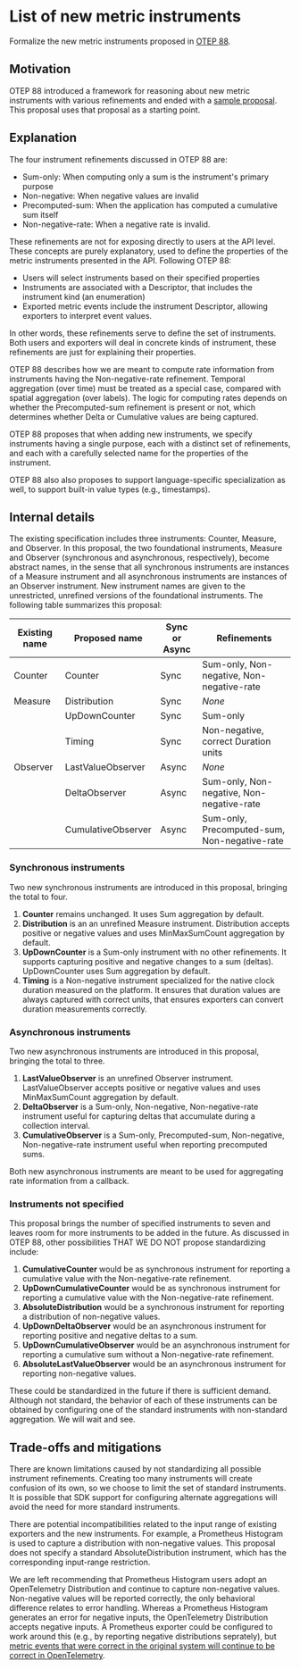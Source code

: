 # List of new metric instruments

Formalize the new metric instruments proposed in [OTEP 88](https://github.com/open-telemetry/oteps/pull/88).

## Motivation

OTEP 88 introduced a framework for reasoning about new metric
instruments with various refinements and ended with a [sample
proposal](https://github.com/open-telemetry/oteps/pull/88#sample-proposal).
This proposal uses that proposal as a starting point.

## Explanation

The four instrument refinements discussed in OTEP 88 are:

* Sum-only: When computing only a sum is the instrument's primary purpose
* Non-negative: When negative values are invalid
* Precomputed-sum: When the application has computed a cumulative sum itself
* Non-negative-rate: When a negative rate is invalid.

These refinements are not for exposing directly to users at the API
level.  These concepts are purely explanatory, used to define the
properties of the metric instruments presented in the API.  Following
OTEP 88:

* Users will select instruments based on their specified properties
* Instruments are associated with a Descriptor, that includes the instrument kind (an enumeration)
* Exported metric events include the instrument Descriptor, allowing exporters to interpret event values.

In other words, these refinements serve to define the set of
instruments.  Both users and exporters will deal in concrete kinds of
instrument, these refinements are just for explaining their
properties.

OTEP 88 describes how we are meant to compute rate information from
instruments having the Non-negative-rate refinement.  Temporal
aggregation (over time) must be treated as a special case, compared
with spatial aggregation (over labels).  The logic for computing rates
depends on whether the Precomputed-sum refinement is present or not,
which determines whether Delta or Cumulative values are being
captured.

OTEP 88 proposes that when adding new instruments, we specify
instruments having a single purpose, each with a distinct set of
refinements, and each with a carefully selected name for the
properties of the instrument.

OTEP 88 also also proposes to support language-specific specialization
as well, to support built-in value types (e.g., timestamps).

## Internal details

The existing specification includes three instruments: Counter,
Measure, and Observer.  In this proposal, the two foundational
instruments, Measure and Observer (synchronous and asynchronous,
respectively), become abstract names, in the sense that all
synchronous instruments are instances of a Measure instrument and all
asynchronous instruments are instances of an Observer instrument.  New
instrument names are given to the unrestricted, unrefined versions of
the foundational instruments.  The following table summarizes this
proposal:

| Existing name | Proposed name | Sync or Async | Refinements |
| ------------- | ------------- | ------------- | ----------- |
| Counter       | Counter       | Sync          | Sum-only, Non-negative, Non-negative-rate |
| Measure       | Distribution  | Sync          | _None_  |
|               | UpDownCounter | Sync          | Sum-only |
|               | Timing        | Sync          | Non-negative, correct Duration units  |
| Observer      | LastValueObserver | Async     | _None_ |
|               | DeltaObserver | Async         | Sum-only, Non-negative, Non-negative-rate |
|               | CumulativeObserver | Async    | Sum-only, Precomputed-sum, Non-negative-rate |

### Synchronous instruments

Two new synchronous instruments are introduced in this proposal, bringing the total to four.

1. **Counter** remains unchanged.  It uses Sum aggregation by default.
2. **Distribution** is an an unrefined Measure instrument.  Distribution accepts positive or negative values and uses MinMaxSumCount aggregation by default.
3. **UpDownCounter** is a Sum-only instrument with no other refinements.  It supports capturing positive and negative changes to a sum (deltas).  UpDownCounter uses Sum aggregation by default.
4. **Timing** is a Non-negative instrument specialized for the native clock duration measured on the platform.  It ensures that duration values are always captured with correct units, that ensures exporters can convert duration measurements correctly.

### Asynchronous instruments

Two new asynchronous instruments are introduced in this proposal, bringing the total to three.

1. **LastValueObserver** is an unrefined Observer instrument.  LastValueObserver accepts positive or negative values and uses MinMaxSumCount aggregation by default.
2. **DeltaObserver** is a Sum-only, Non-negative, Non-negative-rate instrument useful for capturing deltas that accumulate during a collection interval.
3. **CumulativeObserver** is a Sum-only, Precomputed-sum, Non-negative, Non-negative-rate instrument useful when reporting precomputed sums.

Both new asynchronous instruments are meant to be used for aggregating rate information from a callback.

### Instruments not specified

This proposal brings the number of specified instruments to seven and leaves room for more instruments to be added in the future.  As discussed in OTEP 88, other possibilities THAT WE DO NOT propose standardizing include:

1. **CumulativeCounter** would be as synchronous instrument for reporting a cumulative value with the Non-negative-rate refinement.
2. **UpDownCumulativeCounter** would be as synchronous instrument for reporting a cumulative value with the Non-negative-rate refinement.
3. **AbsoluteDistribution** would be a synchronous instrument for reporting a distribution of non-negative values.
4. **UpDownDeltaObserver** would be an asynchronous instrument for reporting positive and negative deltas to a sum.
5. **UpDownCumulativeObserver** would be an asynchronous instrument for reporting a cumulative sum without a Non-negative-rate refinement.
6. **AbsoluteLastValueObserver** would be an asynchronous instrument for reporting non-negative values.

These could be standardized in the future if there is sufficient
demand.  Although not standard, the behavior of each of these
instruments can be obtained by configuring one of the standard
instruments with non-standard aggregation.  We will wait and see.

## Trade-offs and mitigations

There are known limitations caused by not standardizing all possible
instrument refinements.  Creating too many instruments will create
confusion of its own, so we choose to limit the set of standard
instruments.  It is possible that SDK support for configuring
alternate aggregations will avoid the need for more standard
instruments.

There are potential incompatibilities related to the input range of
existing exporters and the new instruments.  For example, a Prometheus
Histogram is used to capture a distribution with non-negative values.
This proposal does not specify a standard AbsoluteDistribution
instrument, which has the corresponding input-range restriction.

We are left recommending that Prometheus Histogram users adopt an
OpenTelemetry Distribution and continue to capture non-negative
values.  Non-negative values will be reported correctly, the only
behavioral difference relates to error handling.  Whereas a Prometheus
Histogram generates an error for negative inputs, the OpenTelemetry
Distribution accepts negative inputs.  A Prometheus exporter could be
configured to work around this (e.g., by reporting negative
distributions seprately), but [metric events that were correct in the
original system will continue to be correct in OpenTelemetry](https://github.com/open-telemetry/oteps/pull/88#discussion_r404912359).
